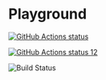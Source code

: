 # Playground

<p align="left">
  <a href="https://github.com/gaziz12/Playground"><img alt="GitHub Actions status" src="![Build Status](https://github.com/gaziz12/Playground/workflows/Docker%20Image%20CI/badge.svg)"></a>
</p>


<p align="left">
  <a href="https://github.com/gaziz12/Playground"><img alt="GitHub Actions status 12" src="https://github.com/gaziz12/Playground/workflows/Build%20Akris%20Console/badge.svg"></a>
</p>



![Build Status](https://github.com/gaziz12/Playground/workflows/Build%20Akris%20Console/badge.svg?branch=sprint$2F1)
